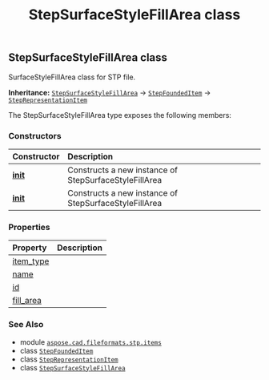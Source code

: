 ﻿---
title: StepSurfaceStyleFillArea class
second_title: Aspose.CAD for Python via .NET API References
description: 
type: docs
weight: 680
url: /python-net/aspose.cad.fileformats.stp.items/stepsurfacestylefillarea/
is_root: false
---

## StepSurfaceStyleFillArea class

SurfaceStyleFillArea class for STP file.



**Inheritance:** [`StepSurfaceStyleFillArea`](/cad/python-net/aspose.cad.fileformats.stp.items/stepsurfacestylefillarea) → 
[`StepFoundedItem`](/cad/python-net/aspose.cad.fileformats.stp.items/stepfoundeditem) → 
[`StepRepresentationItem`](/cad/python-net/aspose.cad.fileformats.stp.items/steprepresentationitem)



The StepSurfaceStyleFillArea type exposes the following members:

### Constructors
| Constructor | Description |
| :- | :- |
| [__init__](/cad/python-net/aspose.cad.fileformats.stp.items/stepsurfacestylefillarea/__init__/#) | Constructs a new instance of StepSurfaceStyleFillArea |
| [__init__](/cad/python-net/aspose.cad.fileformats.stp.items/stepsurfacestylefillarea/__init__/#aspose.cad.fileformats.stp.items.StepFillAreaStyle) | Constructs a new instance of StepSurfaceStyleFillArea |


### Properties
| Property | Description |
| :- | :- |
| [item_type](/cad/python-net/aspose.cad.fileformats.stp.items/stepsurfacestylefillarea/item_type) |  |
| [name](/cad/python-net/aspose.cad.fileformats.stp.items/stepsurfacestylefillarea/name) |  |
| [id](/cad/python-net/aspose.cad.fileformats.stp.items/stepsurfacestylefillarea/id) |  |
| [fill_area](/cad/python-net/aspose.cad.fileformats.stp.items/stepsurfacestylefillarea/fill_area) |  |



### See Also
* module [`aspose.cad.fileformats.stp.items`](..)
* class [`StepFoundedItem`](/cad/python-net/aspose.cad.fileformats.stp.items/stepfoundeditem)
* class [`StepRepresentationItem`](/cad/python-net/aspose.cad.fileformats.stp.items/steprepresentationitem)
* class [`StepSurfaceStyleFillArea`](/cad/python-net/aspose.cad.fileformats.stp.items/stepsurfacestylefillarea)
